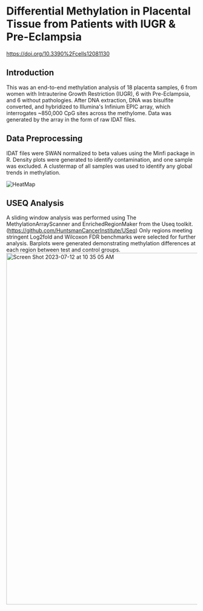 # Differential Methylation in Placental Tissue from Patients with IUGR & Pre-Eclampsia 
https://doi.org/10.3390%2Fcells12081130

## Introduction
This was an end-to-end methylation analysis of 18 placenta samples, 6 from women with Intrauterine Growth Restriction (IUGR), 6 with Pre-Eclampsia, and 6 without pathologies. After DNA extraction, DNA was bisulfite converted, and hybridized to Illumina's Infinium EPIC array, which interrogates ~850,000 CpG sites across the methylome. Data was generated by the array in the form of raw IDAT files. 

## Data Preprocessing
IDAT files were SWAN normalized to beta values using the Minfi package in R. Density plots were generated to identify contamination, and one sample was excluded. A clustermap of all samples was used to identify any global trends in methylation. 

![HeatMap](https://github.com/carternorton11/placenta-methylation/assets/99043737/a40f3eb4-fbe7-47cd-83c2-bf74b94364c2)

## USEQ Analysis
A sliding window analysis was performed using The MethylationArrayScanner and EnrichedRegionMaker from the Useq toolkit.(https://github.com/HuntsmanCancerInstitute/USeq)
Only regions meeting stringent Log2fold and Wilcoxon FDR benchmarks were selected for further analysis. Barplots were generated demonstrating methylation differences at each region between test and control groups. 
<img width="929" alt="Screen Shot 2023-07-12 at 10 35 05 AM" src="https://github.com/carternorton11/placenta-methylation/assets/99043737/14bfc023-dd25-40db-af4a-269de278db30">

